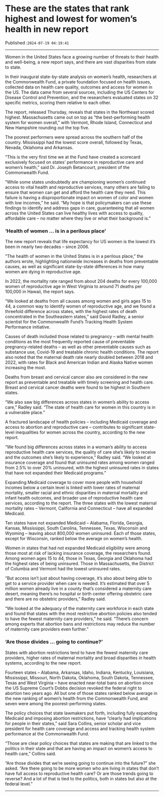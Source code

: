 # These are the states that rank highest and lowest for women’s health in new report

Published :`2024-07-19 04:19:41`

---

Women in the United States face a growing number of threats to their health and well-being, a new report says, and there are vast disparities from state to state.

In their inaugural state-by-state analysis on women’s health, researchers at the Commonwealth Fund, a private foundation focused on health issues, collected data on health care quality, outcomes and access for women in the US. The data came from several sources, including the US Centers for Disease Control and Prevention, and the researchers evaluated states on 32 specific metrics, scoring them relative to each other.

The report, released Thursday, reveals that states in the Northeast scored highest. Massachusetts came out on top as “the best-performing health system for women overall,” with Vermont, Rhode Island, Connecticut and New Hampshire rounding out the top five.

The poorest performers were spread across the southern half of the country. Mississippi had the lowest score overall, followed by Texas, Nevada, Oklahoma and Arkansas.

“This is the very first time we at the Fund have created a scorecard exclusively focused on states’ performance in reproductive care and women’s health,” said Dr. Joseph Betancourt, president of the Commonwealth Fund.

“While some states undoubtedly are championing women’s continued access to vital health and reproductive services, many others are failing to ensure that women can get and afford the health care they need. This failure is having a disproportionate impact on women of color and women with low incomes,” he said. “My hope is that policymakers can use these findings to identify and address gaps in care, guaranteeing that all women across the United States can live healthy lives with access to quality, affordable care – no matter where they live or what their background is.”

### ‘Health of women … is in a perilous place’

The new report reveals that life expectancy for US women is the lowest it’s been in nearly two decades – since 2006.

“The health of women in the United States is in a perilous place,” the authors wrote, highlighting nationwide increases in deaths from preventable causes, as well as significant state-by-state differences in how many women are dying in reproductive age.

In 2022, the mortality rate ranged from about 204 deaths for every 100,000 women of reproductive age in West Virginia to around 71 deaths per 100,000 in Hawaii, the report says.

“We looked at deaths from all causes among women and girls ages 15 to 44, a common way to identify women of reproductive age, and we found a threefold difference across states, with the highest rates of death concentrated in the Southeastern states,” said David Radley, a senior scientist for the Commonwealth Fund’s Tracking Health System Performance initiative.

Causes of death included those related to pregnancy – with mental health conditions as the most frequently reported cause of preventable pregnancy-related deaths – as well as other preventable causes such as substance use, Covid-19 and treatable chronic health conditions. The report also noted that the maternal death rate nearly doubled between 2018 and 2022, with rates for Black and American Indian and Alaska Native women increasing the most.

Deaths from breast and cervical cancer also are considered in the new report as preventable and treatable with timely screening and health care. Breast and cervical cancer deaths were found to be highest in Southern states.

“We also saw big differences across states in women’s ability to access care,” Radley said. “The state of health care for women in this country is in a vulnerable place.”

A fractured landscape of health policies – including Medicaid coverage and access to abortion and reproductive care – contributes to significant state-level inequalities for women across the country, according to the new report.

“We found big differences across states in a woman’s ability to access reproductive health care services, the quality of care she’s likely to receive and the outcomes she’s likely to experience,” Radley said. “We looked at insurance coverage and found that uninsured rates among women ranged from 2.5% to over 20% uninsured, with the highest uninsured rates in states that have not expanded their Medicaid programs.”

Expanding Medicaid coverage to cover more people with household incomes below a certain level is linked with lower rates of maternal mortality, smaller racial and ethnic disparities in maternal mortality and infant health outcomes, and broader use of reproductive health care services, according to the report. The three states with the lowest maternal mortality rates – Vermont, California and Connecticut – have all expanded Medicaid.

Ten states have not expanded Medicaid – Alabama, Florida, Georgia, Kansas, Mississippi, South Carolina, Tennessee, Texas, Wisconsin and Wyoming – leaving about 800,000 women uninsured. Each of those states, except for Wisconsin, ranked below the average on women’s health.

Women in states that had not expanded Medicaid eligibility were among those most at risk of lacking insurance coverage, the researchers found. Among women ages 15 to 44, those in Texas, Georgia and Oklahoma had the highest rates of being uninsured. Those in Massachusetts, the District of Columbia and Vermont had the lowest uninsured rates.

“But access isn’t just about having coverage, it’s also about being able to get to a service provider when care is needed. It’s estimated that over 5 million women already live in a county that’s considered a maternity care desert, meaning there’s no hospital or birth center offering obstetric care and there are no obstetric providers,” Radley said.

“We looked at the adequacy of the maternity care workforce in each state and found that states with the most restrictive abortion policies also tended to have the fewest maternity care providers,” he said. “There’s concern among experts that abortion bans and restrictions may reduce the number of maternity care providers even further.”

### ‘Are those divides … going to continue?’

States with abortion restrictions tend to have the fewest maternity care providers, higher rates of maternal mortality and broad disparities in health systems, according to the new report.

Fourteen states – Alabama, Arkansas, Idaho, Indiana, Kentucky, Louisiana, Mississippi, Missouri, North Dakota, Oklahoma, South Dakota, Tennessee, Texas and West Virginia – have enacted near-total bans on abortion since the US Supreme Court’s Dobbs decision revoked the federal right to abortion two years ago. All but one of those states ranked below average in the new ranking of women’s health from the Commonwealth Fund, and seven were among the poorest-performing states.

The policy choices that state lawmakers put forth, including fully expanding Medicaid and imposing abortion restrictions, have “clearly had implications for people in their states,” said Sara Collins, senior scholar and vice president for health care coverage and access and tracking health system performance at the Commonwealth Fund.

“Those are clear policy choices that states are making that are linked to the politics in their state and that are having an impact on women’s access to health care,” Collins said.

“Are those divides that we’re seeing going to continue into the future?” she asked. “Are there going to be more women who are living in states that don’t have full access to reproductive health care? Or are those trends going to reverse? And a lot of that is tied to the politics, both in states but also at the federal level.”

---

